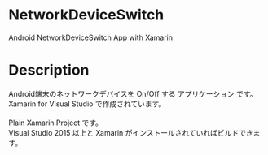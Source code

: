 # NetworkDeviceSwitch
Android NetworkDeviceSwitch App with Xamarin

# Description
Android端末のネットワークデバイスを On/Off する アプリケーション です。  
Xamarin for Visual Studio で作成されています。  
<br>
Plain Xamarin Project です。  
Visual Studio 2015 以上と Xamarin がインストールされていればビルドできます。  
